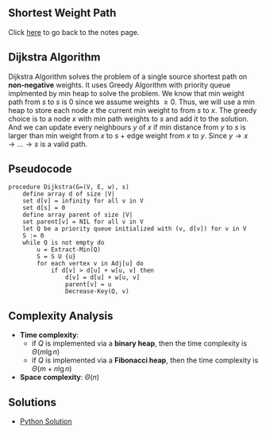 ## Shortest Weight Path
Click [here](../notes.md) to go back to the notes page.

## Dijkstra Algorithm
Dijkstra Algorithm solves the problem of a single source shortest path on **non-negative** weights. It uses Greedy Algorithm with priority queue implmented by min heap to solve the problem. We know that min weight path from $s$ to $s$ is 0 since we assume weights $\geq 0$. Thus, we will use a min heap to store each node $x$ the current min weight to from $s$ to $x$. The greedy choice is to a node $x$ with min path weights to $s$ and add it to the solution. And we can update every neighbours $y$ of $x$ if min distance from $y$ to $s$ is larger than min weight from $x$ to $s$ + edge weight from $x$ to $y$. Since $y \rightarrow x \rightarrow \dots \rightarrow s$ is a valid path.

## Pseudocode
```
procedure Dijkstra(G=(V, E, w), s)
    define array d of size |V|
    set d[v] = infinity for all v in V
    set d[s] = 0
    define array parent of size |V|
    set parent[v] = NIL for all v in V
    let Q be a priority queue initialized with (v, d[v]) for v in V
    S := 0
    while Q is not empty do
        u = Extract-Min(Q)
        S = S U {u}
        for each vertex v in Adj[u] do
            if d[v] > d[u] + w[u, v] then
                d[v] = d[u] + w[u, v]
                parent[v] = u
                Decrease-Key(Q, v)
```

## Complexity Analysis
- **Time complexity**: 
  - if $Q$ is implemented via a **binary heap**, then the time complexity is $\Theta(m \lg n)$
  - if $Q$ is implemented via a **Fibonacci heap**, then the time complexity is $\Theta(m + n \lg n)$
- **Space complexity**: $\Theta(n)$

## Solutions
- [Python Solution](dijkstra_algorithm.py)